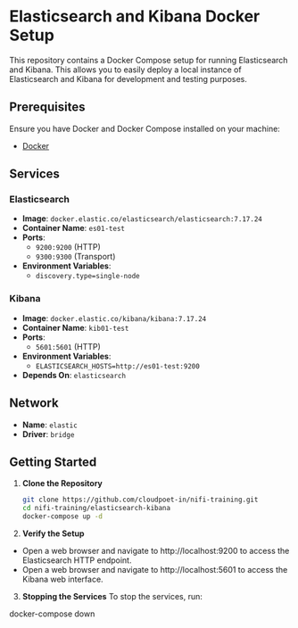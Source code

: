 # Elasticsearch and Kibana Docker Setup

This repository contains a Docker Compose setup for running Elasticsearch and Kibana. This allows you to easily deploy a local instance of Elasticsearch and Kibana for development and testing purposes.

## Prerequisites

Ensure you have Docker and Docker Compose installed on your machine:

- [Docker](https://docs.docker.com/engine/install/)

## Services

### Elasticsearch

- **Image**: `docker.elastic.co/elasticsearch/elasticsearch:7.17.24`
- **Container Name**: `es01-test`
- **Ports**: 
  - `9200:9200` (HTTP)
  - `9300:9300` (Transport)
- **Environment Variables**:
  - `discovery.type=single-node`

### Kibana

- **Image**: `docker.elastic.co/kibana/kibana:7.17.24`
- **Container Name**: `kib01-test`
- **Ports**: 
  - `5601:5601` (HTTP)
- **Environment Variables**:
  - `ELASTICSEARCH_HOSTS=http://es01-test:9200`
- **Depends On**: `elasticsearch`

## Network

- **Name**: `elastic`
- **Driver**: `bridge`

## Getting Started

1. **Clone the Repository**
   ```sh
   git clone https://github.com/cloudpoet-in/nifi-training.git
   cd nifi-training/elasticsearch-kibana
   docker-compose up -d
2. **Verify the Setup**

- Open a web browser and navigate to http://localhost:9200 to access the Elasticsearch HTTP endpoint.
- Open a web browser and navigate to http://localhost:5601 to access the Kibana web interface.

3. **Stopping the Services**
To stop the services, run:

docker-compose down